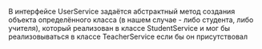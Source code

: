 В интерфейсе UserService задаётся абстрактный метод создания объекта определённого класса (в нашем случае - либо студента, либо учителя), который реализован в классе StudentService и мог бы реализовываться в классе TeacherService если бы он присутствовал